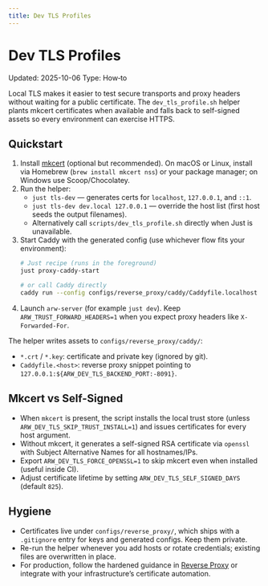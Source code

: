 ```yaml
---
title: Dev TLS Profiles
---
```


# Dev TLS Profiles
Updated: 2025-10-06
Type: How‑to

Local TLS makes it easier to test secure transports and proxy headers without waiting for a public certificate. The `dev_tls_profile.sh` helper plants mkcert certificates when available and falls back to self-signed assets so every environment can exercise HTTPS.

## Quickstart

1. Install [mkcert](https://github.com/FiloSottile/mkcert) (optional but recommended). On macOS or Linux, install via Homebrew (`brew install mkcert nss`) or your package manager; on Windows use Scoop/Chocolatey.
2. Run the helper:
   - `just tls-dev` — generates certs for `localhost`, `127.0.0.1`, and `::1`.
   - `just tls-dev dev.local 127.0.0.1` — override the host list (first host seeds the output filenames).
   - Alternatively call `scripts/dev_tls_profile.sh` directly when Just is unavailable.
3. Start Caddy with the generated config (use whichever flow fits your environment):
   ```bash
   # Just recipe (runs in the foreground)
   just proxy-caddy-start

   # or call Caddy directly
   caddy run --config configs/reverse_proxy/caddy/Caddyfile.localhost
   ```
4. Launch `arw-server` (for example `just dev`). Keep `ARW_TRUST_FORWARD_HEADERS=1` when you expect proxy headers like `X-Forwarded-For`.

The helper writes assets to `configs/reverse_proxy/caddy/`:
- `*.crt` / `*.key`: certificate and private key (ignored by git).
- `Caddyfile.<host>`: reverse proxy snippet pointing to `127.0.0.1:${ARW_DEV_TLS_BACKEND_PORT:-8091}`.

## Mkcert vs Self-Signed

- When `mkcert` is present, the script installs the local trust store (unless `ARW_DEV_TLS_SKIP_TRUST_INSTALL=1`) and issues certificates for every host argument.
- Without mkcert, it generates a self-signed RSA certificate via `openssl` with Subject Alternative Names for all hostnames/IPs.
- Export `ARW_DEV_TLS_FORCE_OPENSSL=1` to skip mkcert even when installed (useful inside CI).
- Adjust certificate lifetime by setting `ARW_DEV_TLS_SELF_SIGNED_DAYS` (default `825`).

## Hygiene

- Certificates live under `configs/reverse_proxy/`, which ships with a `.gitignore` entry for keys and generated configs. Keep them private.
- Re-run the helper whenever you add hosts or rotate credentials; existing files are overwritten in place.
- For production, follow the hardened guidance in [Reverse Proxy](reverse_proxy.md) or integrate with your infrastructure’s certificate automation.

